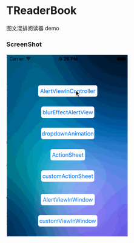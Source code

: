 # TReaderBook
图文混排阅读器 demo

### ScreenShot
![image](https://github.com/12207480/TYAlertController/blob/master/screenshot/TYAlertControllerDemo.gif)
